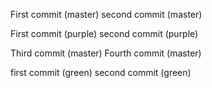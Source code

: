 First commit (master)
second commit (master)

First commit (purple)
second commit (purple)

Third commit (master)
Fourth commit (master)

first commit (green)
second commit (green)